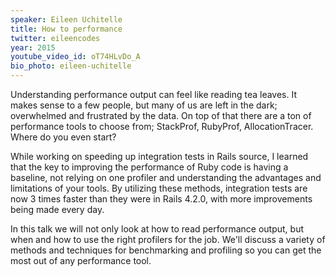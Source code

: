 ```yaml
---
speaker: Eileen Uchitelle
title: How to performance
twitter: eileencodes
year: 2015
youtube_video_id: oT74HLvDo_A
bio_photo: eileen-uchitelle
---
```


Understanding performance output can feel like reading tea leaves. It makes sense to a few people, but many of us are left in the dark; overwhelmed and frustrated by the data. On top of that there are a ton of performance tools to choose from; StackProf, RubyProf, AllocationTracer. Where do you even start?

While working on speeding up integration tests in Rails source, I learned that the key to improving the performance of Ruby code is having a baseline, not relying on one profiler and understanding the advantages and limitations of your tools. By utilizing these methods, integration tests are now 3 times faster than they were in Rails 4.2.0, with more improvements being made every day.

In this talk we will not only look at how to read performance output, but when and how to use the right profilers for the job. We'll discuss a variety of methods and techniques for benchmarking and profiling so you can get the most out of any performance tool.
